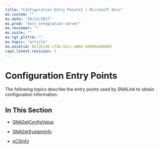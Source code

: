 ```yaml
---
title: "Configuration Entry Points2 | Microsoft Docs"
ms.custom: ""
ms.date: "10/13/2017"
ms.prod: "host-integration-server"
ms.reviewer: ""
ms.suite: ""
ms.tgt_pltfrm: ""
ms.topic: "article"
ms.assetid: 8e135c56-c71b-41cc-a084-a8409da06609
caps.latest.revision: 3
---
```

# Configuration Entry Points
The following topics describe the entry points used by SNALink to obtain configuration information.  
  
## In This Section  
  
-   [SNAGetConfigValue](../core/snagetconfigvalue.md)  
  
-   [SNAGetSystemInfo](../core/snagetsysteminfo.md)  
  
-   [pCSInfo](../core/pcsinfo.md)
